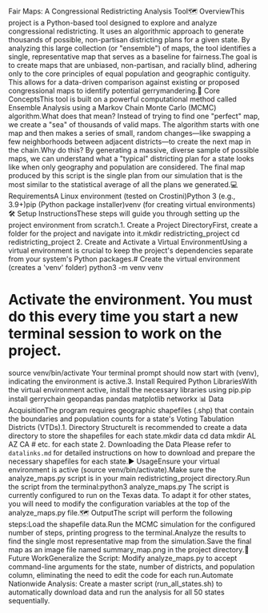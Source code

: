 Fair Maps: A Congressional Redistricting Analysis Tool🗺️ OverviewThis project is a Python-based tool designed to explore and analyze congressional redistricting. It uses an algorithmic approach to generate thousands of possible, non-partisan districting plans for a given state. By analyzing this large collection (or "ensemble") of maps, the tool identifies a single, representative map that serves as a baseline for fairness.The goal is to create maps that are unbiased, non-partisan, and racially blind, adhering only to the core principles of equal population and geographic contiguity. This allows for a data-driven comparison against existing or proposed congressional maps to identify potential gerrymandering.🔬 Core ConceptsThis tool is built on a powerful computational method called Ensemble Analysis using a Markov Chain Monte Carlo (MCMC) algorithm.What does that mean? Instead of trying to find one "perfect" map, we create a "sea" of thousands of valid maps. The algorithm starts with one map and then makes a series of small, random changes—like swapping a few neighborhoods between adjacent districts—to create the next map in the chain.Why do this? By generating a massive, diverse sample of possible maps, we can understand what a "typical" districting plan for a state looks like when only geography and population are considered. The final map produced by this script is the single plan from our simulation that is the most similar to the statistical average of all the plans we generated.💻 RequirementsA Linux environment (tested on Crostini)Python 3 (e.g., 3.9+)pip (Python package installer)venv (for creating virtual environments)🛠️ Setup InstructionsThese steps will guide you through setting up the project environment from scratch.1. Create a Project DirectoryFirst, create a folder for the project and navigate into it.mkdir redistricting_project
cd redistricting_project
2. Create and Activate a Virtual EnvironmentUsing a virtual environment is crucial to keep the project's dependencies separate from your system's Python packages.# Create the virtual environment (creates a 'venv' folder)
python3 -m venv venv

# Activate the environment. You must do this every time you start a new terminal session to work on the project.
source venv/bin/activate
Your terminal prompt should now start with (venv), indicating the environment is active.3. Install Required Python LibrariesWith the virtual environment active, install the necessary libraries using pip.pip install gerrychain geopandas pandas matplotlib networkx
📊 Data AcquisitionThe program requires geographic shapefiles (.shp) that contain the boundaries and population counts for a state's Voting Tabulation Districts (VTDs).1. Directory StructureIt is recommended to create a data directory to store the shapefiles for each state.mkdir data
cd data
mkdir AL AZ CA # etc. for each state
2. Downloading the Data
Please refer to `datalinks.md` for detailed instructions on how to download and prepare the necessary shapefiles for each state.▶️ UsageEnsure your virtual environment is active (source venv/bin/activate).Make sure the analyze_maps.py script is in your main redistricting_project directory.Run the script from the terminal:python3 analyze_maps.py
The script is currently configured to run on the Texas data. To adapt it for other states, you will need to modify the configuration variables at the top of the analyze_maps.py file.🗺️ OutputThe script will perform the following steps:Load the shapefile data.Run the MCMC simulation for the configured number of steps, printing progress to the terminal.Analyze the results to find the single most representative map from the simulation.Save the final map as an image file named summary_map.png in the project directory.🚀 Future WorkGeneralize the Script: Modify analyze_maps.py to accept command-line arguments for the state, number of districts, and population column, eliminating the need to edit the code for each run.Automate Nationwide Analysis: Create a master script (run_all_states.sh) to automatically download data and run the analysis for all 50 states sequentially.
